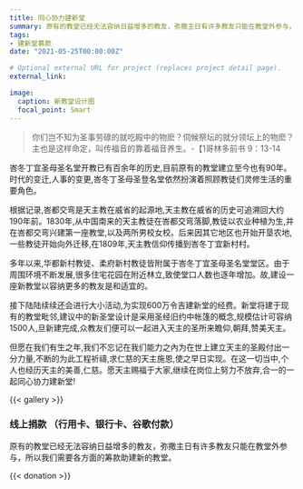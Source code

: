 ```yaml
---
title: 同心协力建新堂
summary: 原有的教堂已经无法容纳日益增多的教友，弥撒主日有许多教友只能在教堂外参与，所以我们需要各方面的筹款助建新的教堂。
tags:
- 建新堂募款
date: "2021-05-25T00:00:00Z"

# Optional external URL for project (replaces project detail page).
external_link:

image:
  caption: 新教堂设计图
  focal_point: Smart
---
```


> 你们岂不知为圣事劳碌的就吃殿中的物麽？伺候祭坛的就分领坛上的物麽？主也是这样命定，叫传福音的靠着福音养生。-【1哥林多前书 9：13-14

峇冬丁宜圣母圣名堂开教已有百余年的历史,目前原有的教堂建立至今也有90年。时代的变迁,人事的变更,峇冬丁圣母圣登名堂依然扮演着照顾教徒们灵修生活的重要角色。

根据记录,峇都交弯是天主教在威省的起源地,天主教在威省的历史可追溯回大约190年前。1830年,从中国南来的天主教徒在峇都交弯落脚,教徒以农业种植为生,并在峇都交弯兴建第一座教堂,以及两所男校女校。后来因其它地区也开始开垦农地,一些教徒开始向外迁移,在1809年,天主教信仰传播到峇冬丁宜新村村。

多年以来,华都新村教徒、柔府新村教徒皆附属于峇冬丁宜圣母圣名堂堂区。由于周围环境不断发展,很多住宅花园在附近林立,致使堂口人数也逐年增加。故,建设一座新教堂以容纳更多的教友是和适宜的。

接下陆陆续续还会进行大小活动,为实现600万令吉建新堂的经费。新堂将建于现有的教堂毗邻,建议中的新圣堂设计是采用圣经旧约中帐篷的概念,规模估计可容纳1500人,旦新建完成,众教友们便可以一起进入天主的圣所来瞻仰,朝拜,赞美天主。

但愿在我们有生之年,我们不忘记在我们能力之內为在世上建立天主的圣殿付出一分力量,不断的为此工程祈禱,求仁慈的天主施恩,使之早日实现。在这一切当中,个人也经历天主的美善,仁慈。愿天主赐福于大家,继续在岗位上努力不放弃,合一的一起同心协力建新堂!

{{< gallery >}}

### 线上捐款 （行用卡、银行卡、谷歌付款）
原有的教堂已经无法容纳日益增多的教友，弥撒主日有许多教友只能在教堂外参与，所以我们需要各方面的筹款助建新的教堂。

{{< donation >}}
